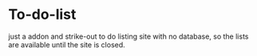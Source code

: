 # To-do-list
just a addon and strike-out to do listing site with no database, so the lists are available until the site is closed.
